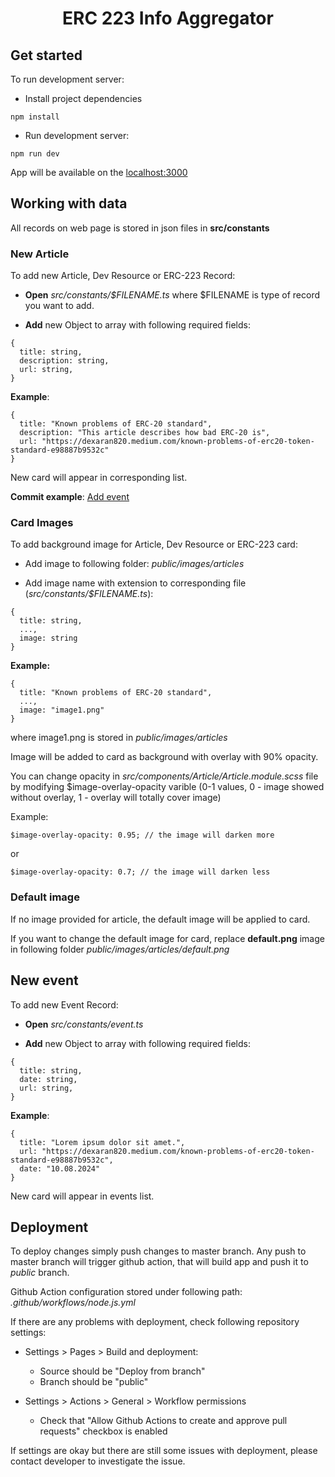 <h1 style="text-align: center">ERC 223 Info Aggregator</h1>

<h2>Get started</h2>

To run development server:

- Install project dependencies
```` 
npm install 
````

- Run development server:

````
npm run dev
````

App will be available on the [localhost:3000](localhost:3000)

<h2>Working with data</h2>

All records on web page is stored in json files in **src/constants**

<h3>New Article</h3>

To add new Article, Dev Resource or ERC-223 Record:

- **Open** *src/constants/$FILENAME.ts* where $FILENAME is type of record you want to add.

- **Add** new Object to array with following required fields:

````
{
  title: string,
  description: string,
  url: string,
}
````

**Example**: 

````
{
  title: "Known problems of ERC-20 standard",
  description: "This article describes how bad ERC-20 is",
  url: "https://dexaran820.medium.com/known-problems-of-erc20-token-standard-e98887b9532c"
}
````

New card will appear in corresponding list.


**Commit example**: [Add event](https://github.com/Dalcor/github.io/commit/0c5d868ce7d5608a6fd9af664310bfcfac1514b6)

<h3>Card Images</h3>

To add background image for Article, Dev Resource or ERC-223 card:

- Add image to following folder: *public/images/articles*

- Add image name with extension to corresponding file (*src/constants/$FILENAME.ts*):

````
{
  title: string,
  ...,
  image: string 
}
````

**Example:**

````
{
  title: "Known problems of ERC-20 standard",
  ...,
  image: "image1.png"
}
````

where image1.png is stored in *public/images/articles*

Image will be added to card as background with overlay with 90% opacity.

You can change opacity in *src/components/Article/Article.module.scss* file by modifying 
$image-overlay-opacity varible (0-1 values, 0 - image showed without overlay, 1 - overlay will totally cover image)

Example: 

````
$image-overlay-opacity: 0.95; // the image will darken more
````

or

````
$image-overlay-opacity: 0.7; // the image will darken less
````

<h3>Default image</h3>

If no image provided for article, the default image will be applied to card. 

If you want to change the default image for card, replace **default.png** 
image in following folder *public/images/articles/default.png*

<h2>New event</h2>

To add new Event Record:

- **Open** *src/constants/event.ts*

- **Add** new Object to array with following required fields:

````
{
  title: string,
  date: string,
  url: string,
}
````

**Example**:

````
{
  title: "Lorem ipsum dolor sit amet.",
  url: "https://dexaran820.medium.com/known-problems-of-erc20-token-standard-e98887b9532c",
  date: "10.08.2024"
}
````

New card will appear in events list.

<h2>Deployment</h2>

To deploy changes simply push changes to master branch. Any push to master branch
will trigger github action, that will build app and push it to *public* branch. 

Github Action configuration stored under following path: *.github/workflows/node.js.yml*

If there are any problems with deployment, check following repository settings: 

- Settings > Pages > Build and deployment:

    - Source should be "Deploy from branch"
    - Branch should be "public"
    

- Settings > Actions > General > Workflow permissions

    - Check that "Allow Github Actions to create and approve pull requests" checkbox is enabled 
    
If settings are okay but there are still some issues with deployment, please contact developer to investigate the issue.
